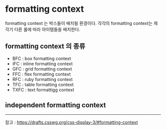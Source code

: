 # formatting context
formatting context 는 박스들이 배치될 환경이다. 
각각의 formatting context는 제각기 다른 룰에 따라 아이템들을 배치한다.

## formatting context 의 종류 
- BFC : box formatting context
- IFC : inline formatting context
- GFC : grid formatting context
- FFC : flex formatting context
- RFC : ruby formatting context
- TFC : table formatting context
- TXFC : text formattigg context

## independent formatting context

---
참고 : https://drafts.csswg.org/css-display-3/#formatting-context
